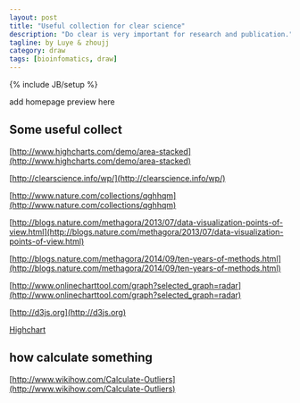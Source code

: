 ```yaml
---
layout: post
title: "Useful collection for clear science"
description: "Do clear is very important for research and publication."
tagline: by Luye & zhoujj
category: draw
tags: [bioinfomatics, draw]
---
```

{% include JB/setup %}

add homepage preview here

<!--more-->


## Some useful collect

[http://www.highcharts.com/demo/area-stacked](http://www.highcharts.com/demo/area-stacked)

[http://clearscience.info/wp/](http://clearscience.info/wp/)


[http://www.nature.com/collections/qghhqm](http://www.nature.com/collections/qghhqm)


[http://blogs.nature.com/methagora/2013/07/data-visualization-points-of-view.html](http://blogs.nature.com/methagora/2013/07/data-visualization-points-of-view.html)


[http://blogs.nature.com/methagora/2014/09/ten-years-of-methods.html](http://blogs.nature.com/methagora/2014/09/ten-years-of-methods.html)

[http://www.onlinecharttool.com/graph?selected_graph=radar](http://www.onlinecharttool.com/graph?selected_graph=radar)

[http://d3js.org](http://d3js.org)


[Highchart](http://www.highcharts.com/)


## how calculate something

[http://www.wikihow.com/Calculate-Outliers](http://www.wikihow.com/Calculate-Outliers)



